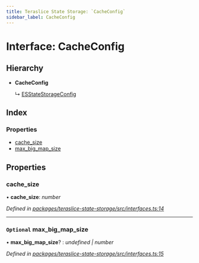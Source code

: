 ```yaml
---
title: Teraslice State Storage: `CacheConfig`
sidebar_label: CacheConfig
---
```


# Interface: CacheConfig

## Hierarchy

* **CacheConfig**

  ↳ [ESStateStorageConfig](esstatestorageconfig.md)

## Index

### Properties

* [cache_size](cacheconfig.md#cache_size)
* [max_big_map_size](cacheconfig.md#optional-max_big_map_size)

## Properties

###  cache_size

• **cache_size**: *number*

*Defined in [packages/teraslice-state-storage/src/interfaces.ts:14](https://github.com/terascope/teraslice/blob/f95bb5556/packages/teraslice-state-storage/src/interfaces.ts#L14)*

___

### `Optional` max_big_map_size

• **max_big_map_size**? : *undefined | number*

*Defined in [packages/teraslice-state-storage/src/interfaces.ts:15](https://github.com/terascope/teraslice/blob/f95bb5556/packages/teraslice-state-storage/src/interfaces.ts#L15)*
